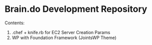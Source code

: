 Brain.do Development Repository
=========================

Contents:
1. .chef + knife.rb for EC2 Server Creation Params
2. WP with Foundation Framework (JointsWP Theme)
